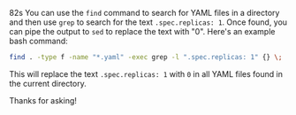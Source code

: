 82s
You can use the `find` command to search for YAML files in a directory and then use `grep` to search for the text `.spec.replicas: 1`. Once found, you can pipe the output to `sed` to replace the text with "0". Here's an example bash command:

```bash
find . -type f -name "*.yaml" -exec grep -l ".spec.replicas: 1" {} \; | xargs sed -i 's/.spec.replicas: 1/0/g'
```

This will replace the text `.spec.replicas: 1` with `0` in all YAML files found in the current directory.

Thanks for asking!
